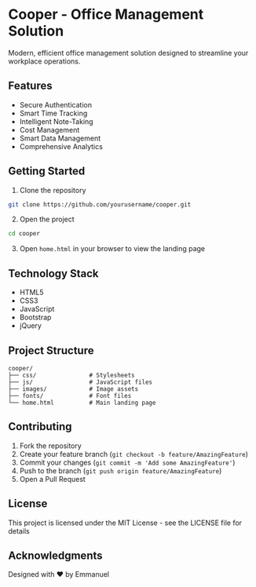 # Cooper - Office Management Solution

Modern, efficient office management solution designed to streamline your workplace operations.

## Features

- Secure Authentication
- Smart Time Tracking
- Intelligent Note-Taking
- Cost Management
- Smart Data Management
- Comprehensive Analytics

## Getting Started

1. Clone the repository
```bash
git clone https://github.com/yourusername/cooper.git
```

2. Open the project
```bash
cd cooper
```

3. Open `home.html` in your browser to view the landing page

## Technology Stack

- HTML5
- CSS3
- JavaScript
- Bootstrap
- jQuery

## Project Structure

```
cooper/
├── css/               # Stylesheets
├── js/                # JavaScript files
├── images/            # Image assets
├── fonts/             # Font files
└── home.html          # Main landing page
```

## Contributing

1. Fork the repository
2. Create your feature branch (`git checkout -b feature/AmazingFeature`)
3. Commit your changes (`git commit -m 'Add some AmazingFeature'`)
4. Push to the branch (`git push origin feature/AmazingFeature`)
5. Open a Pull Request

## License

This project is licensed under the MIT License - see the LICENSE file for details

## Acknowledgments

Designed with ❤️ by Emmanuel
